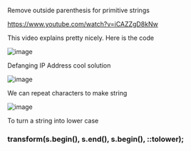 Remove outside parenthesis for primitive strings

https://www.youtube.com/watch?v=iCAZZgD8kNw

This video explains pretty nicely. Here is the code

![image](https://user-images.githubusercontent.com/64318469/182445953-3af0cd87-90e6-4681-b8da-dc4d885d39dc.png)

Defanging IP Address cool solution 

![image](https://user-images.githubusercontent.com/64318469/183538992-ab39f9b7-b531-4b3d-8b8e-25d1bb5accd0.png)

We can repeat characters to make string 

![image](https://user-images.githubusercontent.com/64318469/184498269-8889db10-adc4-4654-a08b-a8af53496365.png)


To turn a string into lower case

### transform(s.begin(), s.end(), s.begin(), ::tolower);

